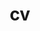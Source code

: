---
layout: cv
permalink: /cv/
title: cv
nav: true
nav_order: 4
cv_pdf: Aaron_Broukhim_CV.pdf
description: 
toc: false
---